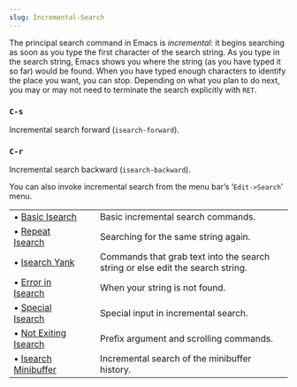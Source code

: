 ```yaml
---
slug: Incremental-Search
---
```


The principal search command in Emacs is *incremental*: it begins searching as soon as you type the first character of the search string. As you type in the search string, Emacs shows you where the string (as you have typed it so far) would be found. When you have typed enough characters to identify the place you want, you can stop. Depending on what you plan to do next, you may or may not need to terminate the search explicitly with `RET`.

### `C-s`

Incremental search forward (`isearch-forward`).

### `C-r`

Incremental search backward (`isearch-backward`).

You can also invoke incremental search from the menu bar’s ‘`Edit->Search`’ menu.

|                                                          |    |                                                                                |
| :------------------------------------------------------- | -- | :----------------------------------------------------------------------------- |
| • [Basic Isearch](/docs/emacs/Basic-Isearch)             |    | Basic incremental search commands.                                             |
| • [Repeat Isearch](/docs/emacs/Repeat-Isearch)           |    | Searching for the same string again.                                           |
| • [Isearch Yank](/docs/emacs/Isearch-Yank)               |    | Commands that grab text into the search string or else edit the search string. |
| • [Error in Isearch](/docs/emacs/Error-in-Isearch)       |    | When your string is not found.                                                 |
| • [Special Isearch](/docs/emacs/Special-Isearch)         |    | Special input in incremental search.                                           |
| • [Not Exiting Isearch](/docs/emacs/Not-Exiting-Isearch) |    | Prefix argument and scrolling commands.                                        |
| • [Isearch Minibuffer](/docs/emacs/Isearch-Minibuffer)   |    | Incremental search of the minibuffer history.                                  |
